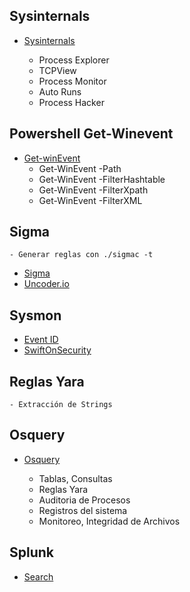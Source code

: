 ## Sysinternals
* [Sysinternals](https://docs.microsoft.com/en-us/sysinternals/)
	- Process Explorer
	- TCPView
	- Process Monitor
	- Auto Runs

	* Process Hacker

## Powershell Get-Winevent

* [Get-winEvent](https://docs.microsoft.com/en-us/powershell/module/microsoft.powershell.diagnostics/get-winevent?view=powershell-7.2)
	- Get-WinEvent -Path
	- Get-WinEvent -FilterHashtable
	- Get-WinEvent -FilterXpath
	- Get-WinEvent -FilterXML

## Sigma 
	- Generar reglas con ./sigmac -t
* [Sigma](https://github.com/SigmaHQ/sigma)
* [Uncoder.io](https://uncoder.io/)

## Sysmon

* [Event ID](https://docs.microsoft.com/en-us/sysinternals/downloads/sysmon)
* [SwiftOnSecurity](https://github.com/SwiftOnSecurity/sysmon-config)

## Reglas Yara

	- Extracción de Strings

## Osquery

* [Osquery](https://osquery.readthedocs.io/en/stable/)

	- Tablas, Consultas
	- Reglas Yara
	- Auditoria de Procesos
	- Registros del sistema
	- Monitoreo, Integridad de Archivos

## Splunk
* [Search](https://docs.splunk.com/Documentation/SCS/current/SearchReference/SearchCommandExamples)
	


